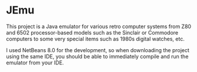 # JEmu
This project is a Java emulator for various retro computer systems from Z80 and 6502 processor-based models such as the Sinclair or Commodore computers to some very special items such as 1980s digital watches, etc.

I used NetBeans 8.0 for the development, so when downloading the project using the same IDE, you should be able to immediately compile and run the emulator from your IDE.
